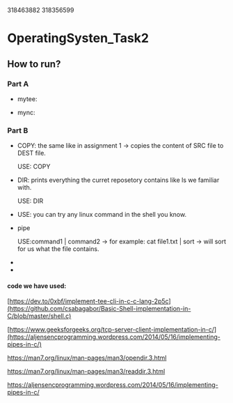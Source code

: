 318463882 318356599
# OperatingSysten_Task2

## How to run?
### Part A

* mytee: 

* mync:


### Part B

* COPY: the same like in assignment 1 -> copies the content of SRC file to DEST file.

  USE: COPY
  
* DIR: prints everything the curret reposetory contains like ls we familiar with.

  USE: DIR
  
* USE:  you can try any linux command in the shell you know.

* pipe

  USE:command1 | command2 -> for example: cat file1.txt | sort -> will sort for us what the file contains.
  
*

*


#### code we have used:
[https://dev.to/0xbf/implement-tee-cli-in-c-c-lang-2p5c](https://github.com/csabagabor/Basic-Shell-implementation-in-C/blob/master/shell.c)
 
[https://www.geeksforgeeks.org/tcp-server-client-implementation-in-c/](https://aljensencprogramming.wordpress.com/2014/05/16/implementing-pipes-in-c/)

https://man7.org/linux/man-pages/man3/opendir.3.html

https://man7.org/linux/man-pages/man3/readdir.3.html

https://aljensencprogramming.wordpress.com/2014/05/16/implementing-pipes-in-c/
